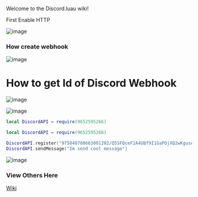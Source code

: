 Welcome to the Discord.luau wiki!

First Enable HTTP

![image](https://user-images.githubusercontent.com/97390242/168777375-abf0ab7c-7a13-4517-b225-8ec17d63444b.png)

### How create webhook
![image](https://user-images.githubusercontent.com/97390242/168825759-c8490fb8-a24b-4d1a-a53d-928dffd54468.png)


# How to get Id of Discord Webhook


![image](https://user-images.githubusercontent.com/97390242/168775886-6198986d-9293-4221-8bb6-f5dc8b142517.png)


![image](https://user-images.githubusercontent.com/97390242/168775929-09511bed-a175-495e-aa81-3001d3fedd73.png)

```lua
local DiscordAPI = require(9652595266)
```
```lua
local DiscordAPI = require(9652595266)

DiscordAPI.register("975840780663001202/Q5SFQceF2A4UBf9I1GaPOjXQ2wKgusAoSFfcAveXJWwG6Wfbb-QO69Hdgc9VpC16UqMH") --Put your Webhook id here
DiscordAPI.sendMessage("Im send cool message")
```

![image](https://user-images.githubusercontent.com/97390242/168776928-44acfa65-0612-4fe1-9ce0-b67d41e29c30.png)

### View Others Here
[Wiki](https://github.com/MichaelScripter/Discord.luau/wiki)
